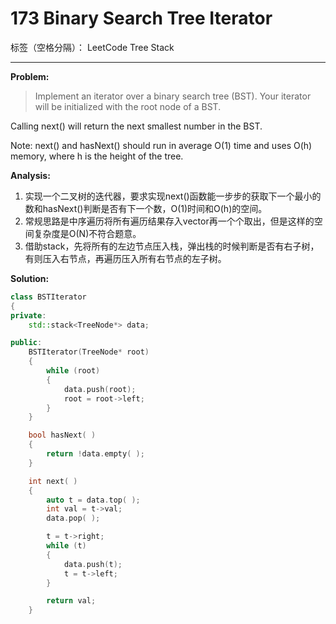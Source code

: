 ﻿# 173 Binary Search Tree Iterator

标签（空格分隔）： LeetCode Tree Stack

---

**Problem:**
>   Implement an iterator over a binary search tree (BST). Your iterator will be initialized with the root node of a BST.
>
Calling next() will return the next smallest number in the BST.
>
Note: next() and hasNext() should run in average O(1) time and uses O(h) memory, where h is the height of the tree.

**Analysis:**

 1. 实现一个二叉树的迭代器，要求实现next()函数能一步步的获取下一个最小的数和hasNext()判断是否有下一个数，O(1)时间和O(h)的空间。
 2. 常规思路是中序遍历将所有遍历结果存入vector再一个个取出，但是这样的空间复杂度是O(N)不符合题意。
 3. 借助stack，先将所有的左边节点压入栈，弹出栈的时候判断是否有右子树，有则压入右节点，再遍历压入所有右节点的左子树。

**Solution:**
```cpp
class BSTIterator
{
private:
	std::stack<TreeNode*> data;

public:
	BSTIterator(TreeNode* root)
	{
		while (root)
		{
			data.push(root);
			root = root->left;
		}
	}

	bool hasNext( )
	{
		return !data.empty( );
	}

	int next( )
	{
		auto t = data.top( );
		int val = t->val;
		data.pop( );

		t = t->right;
		while (t)
		{
			data.push(t);
			t = t->left;
		}

		return val;
	}
```
 
